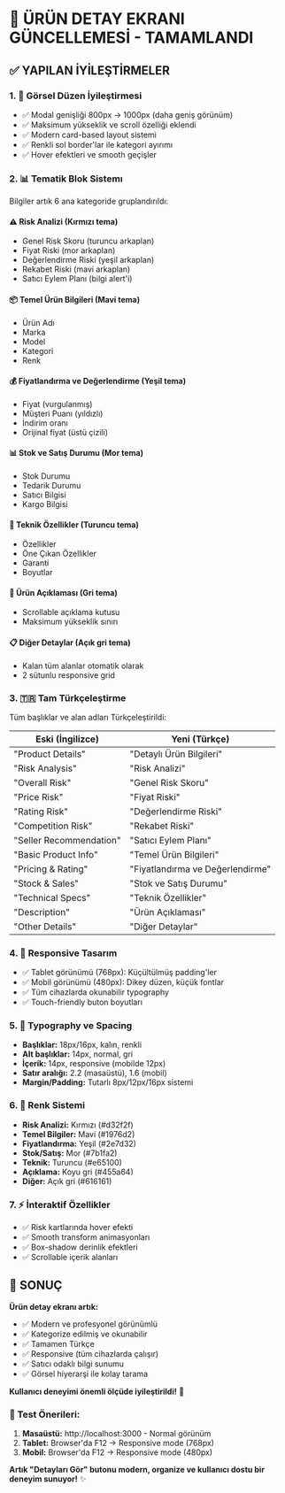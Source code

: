 # 🎯 ÜRÜN DETAY EKRANI GÜNCELLEMESİ - TAMAMLANDI

## ✅ YAPILAN İYİLEŞTİRMELER

### 1. **🎨 Görsel Düzen İyileştirmesi**
- ✅ Modal genişliği 800px → 1000px (daha geniş görünüm)
- ✅ Maksimum yükseklik ve scroll özelliği eklendi
- ✅ Modern card-based layout sistemi
- ✅ Renkli sol border'lar ile kategori ayırımı
- ✅ Hover efektleri ve smooth geçişler

### 2. **📊 Tematik Blok Sistemı**
Bilgiler artık 6 ana kategoride gruplandırıldı:

#### **⚠️ Risk Analizi** (Kırmızı tema)
- Genel Risk Skoru (turuncu arkaplan)
- Fiyat Riski (mor arkaplan)  
- Değerlendirme Riski (yeşil arkaplan)
- Rekabet Riski (mavi arkaplan)
- Satıcı Eylem Planı (bilgi alert'i)

#### **📦 Temel Ürün Bilgileri** (Mavi tema)
- Ürün Adı
- Marka
- Model
- Kategori
- Renk

#### **💰 Fiyatlandırma ve Değerlendirme** (Yeşil tema)
- Fiyat (vurgulanmış)
- Müşteri Puanı (yıldızlı)
- İndirim oranı
- Orijinal fiyat (üstü çizili)

#### **📊 Stok ve Satış Durumu** (Mor tema)
- Stok Durumu
- Tedarik Durumu
- Satıcı Bilgisi
- Kargo Bilgisi

#### **🔧 Teknik Özellikler** (Turuncu tema)
- Özellikler
- Öne Çıkan Özellikler  
- Garanti
- Boyutlar

#### **📝 Ürün Açıklaması** (Gri tema)
- Scrollable açıklama kutusu
- Maksimum yükseklik sınırı

#### **📋 Diğer Detaylar** (Açık gri tema)
- Kalan tüm alanlar otomatik olarak
- 2 sütunlu responsive grid

### 3. **🇹🇷 Tam Türkçeleştirme**
Tüm başlıklar ve alan adları Türkçeleştirildi:

| Eski (İngilizce) | Yeni (Türkçe) |
|------------------|---------------|
| "Product Details" | "Detaylı Ürün Bilgileri" |
| "Risk Analysis" | "Risk Analizi" |
| "Overall Risk" | "Genel Risk Skoru" |
| "Price Risk" | "Fiyat Riski" |
| "Rating Risk" | "Değerlendirme Riski" |
| "Competition Risk" | "Rekabet Riski" |
| "Seller Recommendation" | "Satıcı Eylem Planı" |
| "Basic Product Info" | "Temel Ürün Bilgileri" |
| "Pricing & Rating" | "Fiyatlandırma ve Değerlendirme" |
| "Stock & Sales" | "Stok ve Satış Durumu" |
| "Technical Specs" | "Teknik Özellikler" |
| "Description" | "Ürün Açıklaması" |
| "Other Details" | "Diğer Detaylar" |

### 4. **📱 Responsive Tasarım**
- ✅ Tablet görünümü (768px): Küçültülmüş padding'ler
- ✅ Mobil görünümü (480px): Dikey düzen, küçük fontlar
- ✅ Tüm cihazlarda okunabilir typography
- ✅ Touch-friendly buton boyutları

### 5. **🎨 Typography ve Spacing**
- **Başlıklar:** 18px/16px, kalın, renkli
- **Alt başlıklar:** 14px, normal, gri
- **İçerik:** 14px, responsive (mobilde 12px)
- **Satır aralığı:** 2.2 (masaüstü), 1.6 (mobil)
- **Margin/Padding:** Tutarlı 8px/12px/16px sistemi

### 6. **🌈 Renk Sistemi**
- **Risk Analizi:** Kırmızı (#d32f2f)
- **Temel Bilgiler:** Mavi (#1976d2)  
- **Fiyatlandırma:** Yeşil (#2e7d32)
- **Stok/Satış:** Mor (#7b1fa2)
- **Teknik:** Turuncu (#e65100)
- **Açıklama:** Koyu gri (#455a64)
- **Diğer:** Açık gri (#616161)

### 7. **⚡ İnteraktif Özellikler**
- ✅ Risk kartlarında hover efekti
- ✅ Smooth transform animasyonları
- ✅ Box-shadow derinlik efektleri
- ✅ Scrollable içerik alanları

## 🎯 SONUÇ

**Ürün detay ekranı artık:**
- ✅ Modern ve profesyonel görünümlü
- ✅ Kategorize edilmiş ve okunabilir
- ✅ Tamamen Türkçe
- ✅ Responsive (tüm cihazlarda çalışır)
- ✅ Satıcı odaklı bilgi sunumu
- ✅ Görsel hiyerarşi ile kolay tarama

**Kullanıcı deneyimi önemli ölçüde iyileştirildi!** 🚀

### 📱 Test Önerileri:
1. **Masaüstü:** http://localhost:3000 - Normal görünüm
2. **Tablet:** Browser'da F12 → Responsive mode (768px)
3. **Mobil:** Browser'da F12 → Responsive mode (480px)

**Artık "Detayları Gör" butonu modern, organize ve kullanıcı dostu bir deneyim sunuyor!** ✨